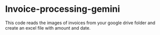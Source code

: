# Invoice-processing-gemini
This code reads the images of invoices from your google drive folder and create an excel file with amount and date.
